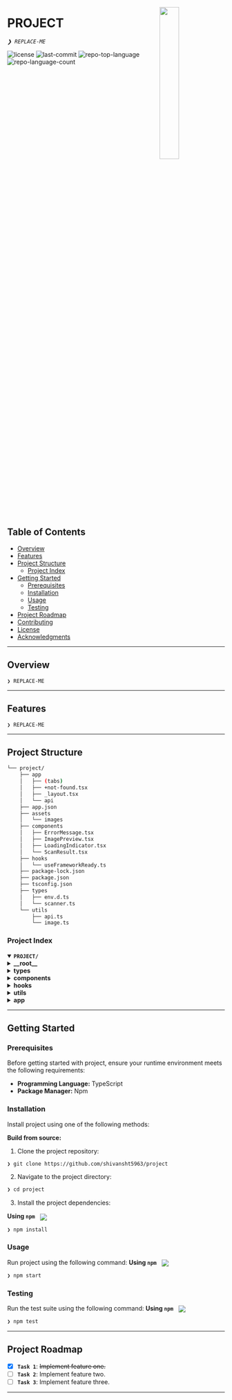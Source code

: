 <div align="left" style="position: relative;">
<img src="https://img.icons8.com/?size=100&id=oZrhW14mcIIK&format=png&color=000000" align="right" width="30%" style="margin: -20px 0 0 20px;">
<h1>PROJECT</h1>
<p align="left">
	<em><code>❯ REPLACE-ME</code></em>
</p>
<p align="left">
	<img src="https://img.shields.io/github/license/shivansht5963/project?style=default&logo=opensourceinitiative&logoColor=white&color=4c5967" alt="license">
	<img src="https://img.shields.io/github/last-commit/shivansht5963/project?style=default&logo=git&logoColor=white&color=4c5967" alt="last-commit">
	<img src="https://img.shields.io/github/languages/top/shivansht5963/project?style=default&color=4c5967" alt="repo-top-language">
	<img src="https://img.shields.io/github/languages/count/shivansht5963/project?style=default&color=4c5967" alt="repo-language-count">
</p>
<p align="left"><!-- default option, no dependency badges. -->
</p>
<p align="left">
	<!-- default option, no dependency badges. -->
</p>
</div>
<br clear="right">

##  Table of Contents

- [ Overview](#-overview)
- [ Features](#-features)
- [ Project Structure](#-project-structure)
  - [ Project Index](#-project-index)
- [ Getting Started](#-getting-started)
  - [ Prerequisites](#-prerequisites)
  - [ Installation](#-installation)
  - [ Usage](#-usage)
  - [ Testing](#-testing)
- [ Project Roadmap](#-project-roadmap)
- [ Contributing](#-contributing)
- [ License](#-license)
- [ Acknowledgments](#-acknowledgments)

---

##  Overview

<code>❯ REPLACE-ME</code>

---

##  Features

<code>❯ REPLACE-ME</code>

---

##  Project Structure

```sh
└── project/
    ├── app
    │   ├── (tabs)
    │   ├── +not-found.tsx
    │   ├── _layout.tsx
    │   └── api
    ├── app.json
    ├── assets
    │   └── images
    ├── components
    │   ├── ErrorMessage.tsx
    │   ├── ImagePreview.tsx
    │   ├── LoadingIndicator.tsx
    │   └── ScanResult.tsx
    ├── hooks
    │   └── useFrameworkReady.ts
    ├── package-lock.json
    ├── package.json
    ├── tsconfig.json
    ├── types
    │   ├── env.d.ts
    │   └── scanner.ts
    └── utils
        ├── api.ts
        └── image.ts
```


###  Project Index
<details open>
	<summary><b><code>PROJECT/</code></b></summary>
	<details> <!-- __root__ Submodule -->
		<summary><b>__root__</b></summary>
		<blockquote>
			<table>
			<tr>
				<td><b><a href='https://github.com/shivansht5963/project/blob/master/package-lock.json'>package-lock.json</a></b></td>
				<td><code>❯ REPLACE-ME</code></td>
			</tr>
			<tr>
				<td><b><a href='https://github.com/shivansht5963/project/blob/master/app.json'>app.json</a></b></td>
				<td><code>❯ REPLACE-ME</code></td>
			</tr>
			<tr>
				<td><b><a href='https://github.com/shivansht5963/project/blob/master/tsconfig.json'>tsconfig.json</a></b></td>
				<td><code>❯ REPLACE-ME</code></td>
			</tr>
			<tr>
				<td><b><a href='https://github.com/shivansht5963/project/blob/master/package.json'>package.json</a></b></td>
				<td><code>❯ REPLACE-ME</code></td>
			</tr>
			</table>
		</blockquote>
	</details>
	<details> <!-- types Submodule -->
		<summary><b>types</b></summary>
		<blockquote>
			<table>
			<tr>
				<td><b><a href='https://github.com/shivansht5963/project/blob/master/types/scanner.ts'>scanner.ts</a></b></td>
				<td><code>❯ REPLACE-ME</code></td>
			</tr>
			<tr>
				<td><b><a href='https://github.com/shivansht5963/project/blob/master/types/env.d.ts'>env.d.ts</a></b></td>
				<td><code>❯ REPLACE-ME</code></td>
			</tr>
			</table>
		</blockquote>
	</details>
	<details> <!-- components Submodule -->
		<summary><b>components</b></summary>
		<blockquote>
			<table>
			<tr>
				<td><b><a href='https://github.com/shivansht5963/project/blob/master/components/ErrorMessage.tsx'>ErrorMessage.tsx</a></b></td>
				<td><code>❯ REPLACE-ME</code></td>
			</tr>
			<tr>
				<td><b><a href='https://github.com/shivansht5963/project/blob/master/components/ImagePreview.tsx'>ImagePreview.tsx</a></b></td>
				<td><code>❯ REPLACE-ME</code></td>
			</tr>
			<tr>
				<td><b><a href='https://github.com/shivansht5963/project/blob/master/components/ScanResult.tsx'>ScanResult.tsx</a></b></td>
				<td><code>❯ REPLACE-ME</code></td>
			</tr>
			<tr>
				<td><b><a href='https://github.com/shivansht5963/project/blob/master/components/LoadingIndicator.tsx'>LoadingIndicator.tsx</a></b></td>
				<td><code>❯ REPLACE-ME</code></td>
			</tr>
			</table>
		</blockquote>
	</details>
	<details> <!-- hooks Submodule -->
		<summary><b>hooks</b></summary>
		<blockquote>
			<table>
			<tr>
				<td><b><a href='https://github.com/shivansht5963/project/blob/master/hooks/useFrameworkReady.ts'>useFrameworkReady.ts</a></b></td>
				<td><code>❯ REPLACE-ME</code></td>
			</tr>
			</table>
		</blockquote>
	</details>
	<details> <!-- utils Submodule -->
		<summary><b>utils</b></summary>
		<blockquote>
			<table>
			<tr>
				<td><b><a href='https://github.com/shivansht5963/project/blob/master/utils/image.ts'>image.ts</a></b></td>
				<td><code>❯ REPLACE-ME</code></td>
			</tr>
			<tr>
				<td><b><a href='https://github.com/shivansht5963/project/blob/master/utils/api.ts'>api.ts</a></b></td>
				<td><code>❯ REPLACE-ME</code></td>
			</tr>
			</table>
		</blockquote>
	</details>
	<details> <!-- app Submodule -->
		<summary><b>app</b></summary>
		<blockquote>
			<table>
			<tr>
				<td><b><a href='https://github.com/shivansht5963/project/blob/master/app/_layout.tsx'>_layout.tsx</a></b></td>
				<td><code>❯ REPLACE-ME</code></td>
			</tr>
			<tr>
				<td><b><a href='https://github.com/shivansht5963/project/blob/master/app/+not-found.tsx'>+not-found.tsx</a></b></td>
				<td><code>❯ REPLACE-ME</code></td>
			</tr>
			</table>
			<details>
				<summary><b>api</b></summary>
				<blockquote>
					<table>
					<tr>
						<td><b><a href='https://github.com/shivansht5963/project/blob/master/app/api/extract-text+api.ts'>extract-text+api.ts</a></b></td>
						<td><code>❯ REPLACE-ME</code></td>
					</tr>
					</table>
				</blockquote>
			</details>
			<details>
				<summary><b>(tabs)</b></summary>
				<blockquote>
					<table>
					<tr>
						<td><b><a href='https://github.com/shivansht5963/project/blob/master/app/(tabs)/history.tsx'>history.tsx</a></b></td>
						<td><code>❯ REPLACE-ME</code></td>
					</tr>
					<tr>
						<td><b><a href='https://github.com/shivansht5963/project/blob/master/app/(tabs)/_layout.tsx'>_layout.tsx</a></b></td>
						<td><code>❯ REPLACE-ME</code></td>
					</tr>
					<tr>
						<td><b><a href='https://github.com/shivansht5963/project/blob/master/app/(tabs)/settings.tsx'>settings.tsx</a></b></td>
						<td><code>❯ REPLACE-ME</code></td>
					</tr>
					<tr>
						<td><b><a href='https://github.com/shivansht5963/project/blob/master/app/(tabs)/index.tsx'>index.tsx</a></b></td>
						<td><code>❯ REPLACE-ME</code></td>
					</tr>
					</table>
				</blockquote>
			</details>
		</blockquote>
	</details>
</details>

---
##  Getting Started

###  Prerequisites

Before getting started with project, ensure your runtime environment meets the following requirements:

- **Programming Language:** TypeScript
- **Package Manager:** Npm


###  Installation

Install project using one of the following methods:

**Build from source:**

1. Clone the project repository:
```sh
❯ git clone https://github.com/shivansht5963/project
```

2. Navigate to the project directory:
```sh
❯ cd project
```

3. Install the project dependencies:


**Using `npm`** &nbsp; [<img align="center" src="https://img.shields.io/badge/npm-CB3837.svg?style={badge_style}&logo=npm&logoColor=white" />](https://www.npmjs.com/)

```sh
❯ npm install
```




###  Usage
Run project using the following command:
**Using `npm`** &nbsp; [<img align="center" src="https://img.shields.io/badge/npm-CB3837.svg?style={badge_style}&logo=npm&logoColor=white" />](https://www.npmjs.com/)

```sh
❯ npm start
```


###  Testing
Run the test suite using the following command:
**Using `npm`** &nbsp; [<img align="center" src="https://img.shields.io/badge/npm-CB3837.svg?style={badge_style}&logo=npm&logoColor=white" />](https://www.npmjs.com/)

```sh
❯ npm test
```


---
##  Project Roadmap

- [X] **`Task 1`**: <strike>Implement feature one.</strike>
- [ ] **`Task 2`**: Implement feature two.
- [ ] **`Task 3`**: Implement feature three.

---

